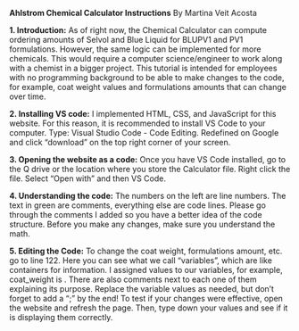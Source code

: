 <b>Ahlstrom Chemical Calculator Instructions</b>
By Martina Veit Acosta

<b>1.	Introduction:</b>
As of right now, the Chemical Calculator can compute ordering amounts of Selvol and Blue Liquid for BLUPV1 and PV1 formulations. However, the same logic can be implemented for more chemicals. This would require a computer science/engineer to work along with a chemist in a bigger project. This tutorial is intended for employees with no programming background to be able to make changes to the code, for example, coat weight values and formulations amounts that can change over time. 

<b>2.	Installing VS code:</b>
I implemented HTML, CSS, and JavaScript for this website. For this reason, it is recommended to install VS Code to your computer. Type: Visual Studio Code - Code Editing. Redefined on Google and click “download” on the top right corner of your screen.

<b>3.	Opening the website as a code:</b>
Once you have VS Code installed, go to the Q drive or the location where you store the Calculator file.
Right click the file.
Select “Open with” and then VS Code.

<b>4. Understanding the code:</b>
The numbers on the left are line numbers. The text in green are comments, everything else are code lines. Please go through the comments I added so you have a better idea of the code structure. Before you make any changes, make sure you understand the math.

<b>5.	Editing the Code:</b>
To change the coat weight, formulations amount, etc. go to line 122. 
Here you can see what we call “variables”, which are like containers for information. I assigned values to our variables, for example, coat_weight is <confidential>. There are also comments next to each one of them explaining its purpose. Replace the variable values as needed, but don’t forget to add a “;” by the end!
To test if your changes were effective, open the website and refresh the page. Then, type down your values and see if it is displaying them correctly.

